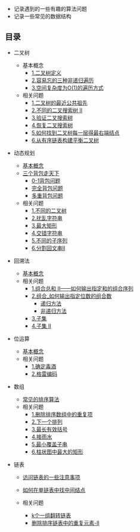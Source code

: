 + 记录遇到的一些有趣的算法问题
+ 记录一些常见的数据结构

## 目录

+ 二叉树
  
  + 基本概念
    + [1.二叉树定义](./binary_tree.md/#二叉树定义)
    + [2.容易忘的三种非递归遍历](./binary_tree.md/#二叉树的三种非递归遍历)
    + [3.空间复杂度为O(1)的遍历方式](./binary_tree.md/#二叉树的高级遍历方式)
  + 相关问题
    + [1.二叉树的最近公共祖先](./The_nearest_common_ancestor.md)
    + [2.不同的二叉搜索树 II](./different_binary_tree_two.md)
    + [3.验证二叉搜索树](./binary_tree.md/#验证二叉搜索树)
    + [4.恢复二叉搜索树](./binary_tree.md/#恢复二叉搜索树)
    + [5.如何找到二叉树每一层得最右端结点](./binary_tree.md/#如何找到二叉树每一层得最右端结点)
    + [6.从有序链表构建平衡二叉树](./binary_tree.md/#从有序链表构建平衡二叉树)
+ 动态规划

  + [基本概念](./Dynamic_Programming.md/#动态规划概念)
  + [三个背包走天下](./Dynamic_Programming.md/#0-1背包问题)
    + [0-1背包问题](./Dynamic_Programming.md/#0-1背包问题)
    + [完全背包问题](./Dynamic_Programming.md/#完全背包问题)
    + [多重背包问题](./Dynamic_Programming.md/#多重背包问题)
  + 相关问题
    + [1.不同的二叉树](./different_binary.md)
    + [2.扰乱字符串](./Scrambling_string.md)
    + [3.最大矩形](./max_rectangular.md)
    + [4.交错字符串](./Interlaced_string.md)
    + [5.不同的子序列](./Dynamic_Programming.md/#不同的子序列)
    + [6.分割回文串II](./Dynamic_Programming.md/#分割回文串II)
+ 回溯法
  + [基本概念](./backtrack.md/#回溯法)
  + 相关问题
    + [1.组合总和 II——如何输出指定和的组合序列](./backtrack.md/#组合总和_如何输出指定和的组合序列)
    + [2.组合_如何输出指定位数的组合数](./backtrack.md/#组合_如何输出指定位数的组合数)
      + [递归方法](./backtrack.md/#递归方法)
      + [非递归方法](./backtrack.md/#非递归方法)
    + [3.子集](./backtrack.md/#子集)
    + [4.子集 II](./backtrack.md/#子集-二)

+ 位运算
  + [基本概念](./bit_operation.md)
  + 相关问题
    + [1.确定毒酒](./bit_operation.md/#确定毒酒)
    + [2.格雷编码](./bit_operation.md/#格雷编码)

+ 数组
  + [常见的排序算法](./array.md/#数组)
  + 相关问题
    + [1.删除排序数组中的重复项](./array.md/#删除排序数组中的重复项)
    + [2.下一个排列](./array.md/#下一个排列)
    + [3.最长有效括号](./array.md/#最长有效括号)
    + [4.接雨水](./array.md/#接雨水)
    + [5.最小覆盖子串](./array.md/#最小覆盖子串)
    + [6.柱状图中最大的矩形](./array.md/#柱状图中最大的矩形)

+ 链表

  + [访问链表的一些注意事项](./list.md/#访问链表的一些注意事项)

  + [如何在单链表中找中间结点](./list.md/#如何在单链表中找中间结点)

  + 相关问题
  
    + [k个一组翻转链表](./list.md/#k个一组翻转链表)
    + [删除排序链表中的重复元素-II](./list.md/#删除排序链表中的重复元素-II)
  
    

